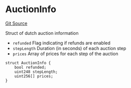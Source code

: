 # AuctionInfo
[Git Source](https://github.com/fxhash/fxhash-evm-contracts/blob/686a75b6e028ec629d05b5b60596a8ee209b77b5/src/lib/Structs.sol)

Struct of dutch auction information
- `refunded` Flag indicating if refunds are enabled
- `stepLength` Duration (in seconds) of each auction step
- `prices` Array of prices for each step of the auction


```solidity
struct AuctionInfo {
    bool refunded;
    uint248 stepLength;
    uint256[] prices;
}
```

